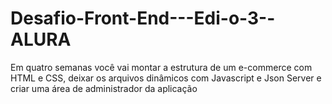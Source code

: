 # Desafio-Front-End---Edi-o-3--ALURA
Em quatro semanas você vai montar a estrutura de um e-commerce com HTML e CSS, deixar os arquivos dinâmicos com Javascript e Json Server e criar uma área de administrador da aplicação
